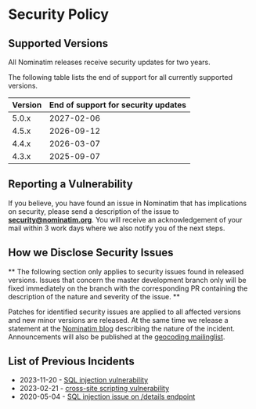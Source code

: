 # Security Policy

## Supported Versions

All Nominatim releases receive security updates for two years.

The following table lists the end of support for all currently supported
versions.

| Version | End of support for security updates |
| ------- | ----------------------------------- |
| 5.0.x   | 2027-02-06
| 4.5.x   | 2026-09-12                          |
| 4.4.x   | 2026-03-07                          |
| 4.3.x   | 2025-09-07                          |

## Reporting a Vulnerability

If you believe, you have found an issue in Nominatim that has implications on
security, please send a description of the issue to **security@nominatim.org**.
You will receive an acknowledgement of your mail within 3 work days where we
also notify you of the next steps.

## How we Disclose Security Issues

** The following section only applies to security issues found in released
versions. Issues that concern the master development branch only will be
fixed immediately on the branch with the corresponding PR containing the
description of the nature and severity of the issue. **

Patches for identified security issues are applied to all affected versions and
new minor versions are released. At the same time we release a statement at
the [Nominatim blog](https://nominatim.org/blog/) describing the nature of the
incident. Announcements will also be published at the
[geocoding mailinglist](https://lists.openstreetmap.org/listinfo/geocoding).

## List of Previous Incidents

* 2023-11-20 - [SQL injection vulnerability](https://nominatim.org/2023/11/20/release-432.html)
* 2023-02-21 - [cross-site scripting vulnerability](https://nominatim.org/2023/02/21/release-421.html)
* 2020-05-04 - [SQL injection issue on /details endpoint](https://lists.openstreetmap.org/pipermail/geocoding/2020-May/002012.html)
